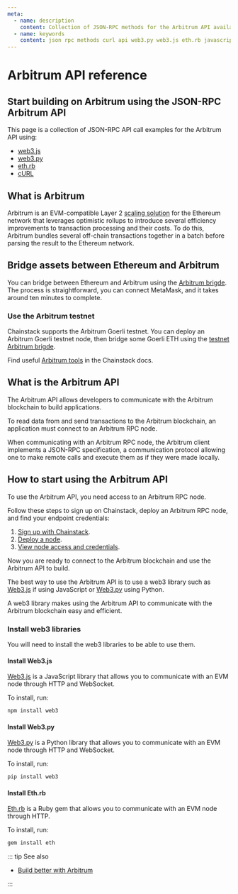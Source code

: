 ```yaml
---
meta:
  - name: description
    content: Collection of JSON-RPC methods for the Arbitrum API available with examples in web3.js, web3.py, eth.rb, and cURL.
  - name: keywords
    content: json rpc methods curl api web3.py web3.js eth.rb javascript python ruby arbitrum
---
```


# Arbitrum API reference

## Start building on Arbitrum using the JSON-RPC Arbitrum API

This page is a collection of JSON-RPC API call examples for the Arbitrum API using:

- [web3.js](https://web3js.readthedocs.io/)
- [web3.py](https://web3py.readthedocs.io/)
- [eth.rb](https://github.com/q9f/eth.rb/)
- [cURL](https://curl.se/)

## What is Arbitrum

Arbitrum is an EVM-compatible Layer 2 [scaling solution](https://chainstack.com/solving-the-blockchain-trilemma-scaling-solutions-for-ethereum/) for the Ethereum network that leverages optimistic rollups to introduce several efficiency improvements to transaction processing and their costs. To do this, Arbitrum bundles several off-chain transactions together in a batch before parsing the result to the Ethereum network.

## Bridge assets between Ethereum and Arbitrum

You can bridge between Ethereum and Arbitrum using the [Arbitrum brigde](https://bridge.arbitrum.io/?l2ChainId=42161). The process is straightforward, you can connect MetaMask, and it takes around ten minutes to complete.

### Use the Arbitrum testnet

Chainstack supports the Arbitrum Goerli testnet. You can deploy an Arbitrum Goerli testnet node, then bridge some Goerli ETH using the [testnet Arbitrum brigde](https://bridge.arbitrum.io/?l2ChainId=421613).

Find useful [Arbitrum tools](/operations/arbitrum/tools#tools) in the Chainstack docs.

## What is the Arbitrum API

The Arbitrum API allows developers to communicate with the Arbitrum blockchain to build applications.

To read data from and send transactions to the Arbitrum blockchain, an application must connect to an Arbitrum RPC node.

When communicating with an Arbitrum RPC node, the Arbitrum client implements a JSON-RPC specification, a communication protocol allowing one to make remote calls and execute them as if they were made locally.

## How to start using the Arbitrum API

To use the Arbitrum API, you need access to an Arbitrum RPC node.

Follow these steps to sign up on Chainstack, deploy an Arbitrum RPC node, and find your endpoint credentials:

1. <a href="https://console.chainstack.com/user/account/create" target="_blank">Sign up with Chainstack</a>.
1. [Deploy a node](/platform/join-a-public-network#join-an-arbitrum-network).
1. [View node access and credentials](/platform/view-node-access-and-credentials).

Now you are ready to connect to the Arbitrum blockchain and use the Arbitrum API to build.

The best way to use the Arbitrum API is to use a web3 library such as [Web3.js](https://web3js.readthedocs.io/) if using JavaScript or [Web3.py](https://web3py.readthedocs.io/) using Python.

A web3 library makes using the Arbitrum API to communicate with the Arbitrum blockchain easy and efficient.

### Install web3 libraries

You will need to install the web3 libraries to be able to use them.

#### Install Web3.js

[Web3.js](https://web3js.readthedocs.io/) is a JavaScript library that allows you to communicate with an EVM node through HTTP and WebSocket.

To install, run:

```sh
npm install web3
```

#### Install Web3.py

[Web3.py](https://web3py.readthedocs.io/) is a Python library that allows you to communicate with an EVM node through HTTP and WebSocket.

To install, run:

```sh
pip install web3
```

#### Install Eth.rb

[Eth.rb](https://github.com/q9f/eth.rb/) is a Ruby gem that allows you to communicate with an EVM node through HTTP.

To install, run:

```sh
gem install eth
```

::: tip See also

* <a href="https://chainstack.com/build-better-with-arbitrum/" target="_blank">Build better with Arbitrum</a>

:::
